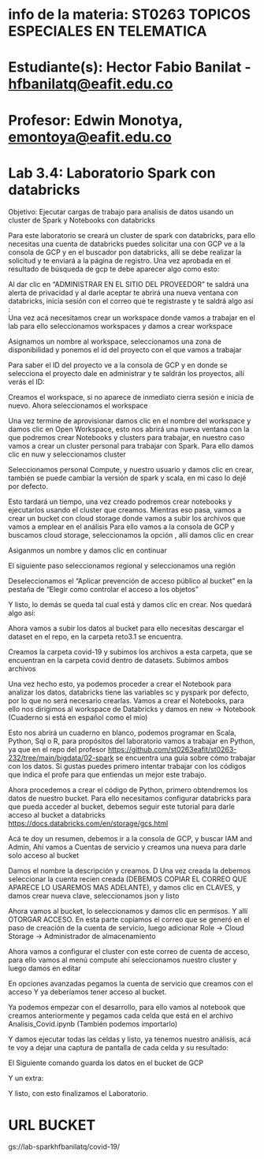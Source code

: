 # info de la materia: ST0263 TOPICOS ESPECIALES EN TELEMATICA
#
# Estudiante(s): Hector Fabio Banilat - hfbanilatq@eafit.edu.co
# Profesor: Edwin Monotya, emontoya@eafit.edu.co


# Lab 3.4: Laboratorio Spark con databricks
Objetivo: Ejecutar cargas de trabajo para analisis de datos usando un cluster de Spark y Notebooks con databricks




Para este laboratorio se creará un cluster de spark con databricks, para ello necesitas una cuenta de databricks puedes solicitar una con GCP ve a la consola de GCP y en el buscador pon databricks, allí se debe realizar la solicitud y te enviará a la página de registro. Una vez aprobada en el resultado de búsqueda de gcp te debe aparecer algo como esto:
 

Al dar clic en “ADMINISTRAR EN EL SITIO DEL PROVEEDOR” te saldrá una alerta de privacidad y al darle aceptar te abrirá una nueva ventana con databricks, inicia sesión con el correo que te registraste y te saldrá algo así :  
Una vez acá necesitamos crear un workspace donde vamos a trabajar en el lab para ello seleccionamos workspaces y damos a crear workspace
 

Asignamos un nombre al workspace, seleccionamos una zona de disponibilidad y ponemos el id del proyecto con el que vamos a trabajar 
 
Para saber el ID del proyecto ve a la consola de GCP y en donde se selecciona el proyecto dale en administrar y te saldrán los proyectos, allí verás el ID:
 

Creamos el workspace, si no aparece de inmediato cierra sesión e inicia de nuevo. Ahora seleccionamos el workspace
 
Una vez termine de aprovisionar damos clic en el nombre del workspace y damos clic en Open Workspace, esto nos abrirá una nueva ventana con la que podremos crear Notebooks y clusters para trabajar, en nuestro caso vamos a crear un cluster personal para trabajar con Spark. Para ello damos clic en nuw y seleccionamos cluster
 
Seleccionamos personal Compute, y nuestro usuario y damos clic en crear, también se puede cambiar la versión de spark y scala, en mi caso lo dejé por defecto. 
 

Esto tardará un tiempo, una vez creado podremos crear notebooks y ejecutarlos usando el cluster que creamos. Mientras eso pasa, vamos a crear un bucket con cloud storage donde vamos a subir los archivos que vamos a emplear en el análisis
Para ello vamos a la consola de GCP y buscamos cloud storage, seleccionamos la opción , allí damos clic en crear
 
Asiganmos un nombre y damos clic en continuar
 

El siguiente paso seleccionamos regional y seleccionamos una región 
 
Deseleccionamos el “Aplicar prevención de acceso público al bucket” en la pestaña de “Elegir como controlar el acceso a los objetos”
 
Y listo, lo demás se queda tal cual está y damos clic en crear. Nos quedará algo así:
 
Ahora vamos a subir los datos al bucket para ello necesitas descargar el dataset en el repo, en la carpeta reto3.1 se encuentra.

Creamos la carpeta covid-19 y subimos los archivos a esta carpeta, que se encuentran en la carpeta covid dentro de datasets. Subimos ambos archivos
 

Una vez hecho esto, ya podemos proceder a crear el Notebook para analizar los datos, databricks tiene las variables sc y pyspark por defecto, por lo que no será necesario crearlas. Vamos a crear el Notebooks, para ello nos dirigimos al workspace de Databricks y damos en new -> Notebook (Cuaderno si está en español como el mío)

 

Esto nos abrirá un cuaderno en blanco, podemos programar en Scala, Python, Sql o R, para propósitos del laboratorio vamos a trabajar en Python, ya que en el repo del profesor https://github.com/st0263eafit/st0263-232/tree/main/bigdata/02-spark se encuentra una guía sobre cómo trabajar con los datos. Si gustas puedes primero intentar trabajar con los códigos que indica el profe para que entiendas un mejor este trabajo.

Ahora procedemos a crear el código de Python, primero obtendremos los datos de nuestro bucket. Para ello necesitamos configurar databricks para que pueda acceder al bucket, debemos seguir este tutorial para darle acceso al bucket a databricks  
https://docs.databricks.com/en/storage/gcs.html

Acá te doy un resumen, debemos ir a la consola de GCP, y buscar IAM and Admin, Ahí vamos a Cuentas de servicio y creamos una nueva para darle solo acceso al bucket
 
Damos el nombre la descripción y creamos. D
Una vez creada la debemos seleccionar la cuenta recien creada (DEBEMOS COPIAR EL CORREO QUE APARECE LO USAREMOS MAS ADELANTE), y damos clic en CLAVES, y damos crear nueva clave, seleccionamos json y listo
 

Ahora vamos al bucket, lo seleccionamos y damos clic en permisos. Y allí OTORGAR ACCESO. En esta parte copiamos el correo que se generó en el paso de creación de la cuenta de servicio, luego adicionar Role -> Cloud Storage -> Administrador de almacenamiento
 
Ahora vamos a configurar el cluster con este correo de cuenta de acceso, para ello vamos al menú compute  ahí seleccionamos nuestro cluster y luego damos en editar
 
 
En opciones avanzadas pegamos la cuenta de servicio que creamos con el acceso Y ya deberíamos tener acceso al bucket.

Ya podemos empezar con el desarrollo, para ello vamos al notebook que creamos anteriormente y pegamos cada celda que está en el archivo Analisis_Covid.ipynb (También podemos importarlo)

Y damos ejecutar todas las celdas y listo, ya tenemos nuestro análisis, acá te voy a dejar una captura de pantalla de cada celda y su resultado:
 
 
 
 
 
 
     
 
   

El Siguiente comando guarda los datos en el bucket de GCP
 
 
Y un extra:
 

Y listo, con esto finalizamos el Laboratorio.

# URL BUCKET
gs://lab-sparkhfbanilatq/covid-19/






